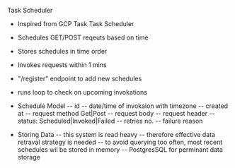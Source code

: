Task Scheduler


- Inspired from GCP Task Task Scheduler
- Schedules GET/POST reqeuts based on time
- Stores schedules in time order
- Invokes requests within 1 mins
- "/register" endpoint to add new schedules
- runs loop to check on upcoming invokations



- Schedule Model
 -- id
 -- date/time of invokaion with timezone
 -- created at
 -- request method Get|Post
 -- request body
 -- request header
 -- status: Scheduled|Invoked|Failed
 -- retries no.
 -- failure reason


- Storing Data
 -- this system is read heavy
 -- therefore effective data retraval strategy is needed
 -- to avoid querying too often, most recent schedules wil be stored in memory
 -- PostgresSQL for perminant data storage
